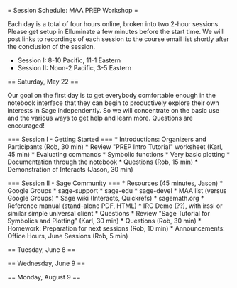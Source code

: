 = Session Schedule: MAA PREP Workshop =

Each day is a total of four hours online, broken into two 2-hour sessions.  Please get setup in Elluminate a few minutes before the start time.  We will post links to recordings of each session to the course email list shortly after the conclusion of the session.

  * Session I:  8-10 Pacific, 11-1 Eastern
  * Session II:  Noon-2 Pacific, 3-5 Eastern


== Saturday, May 22 ==

Our goal on the first day is to get everybody comfortable enough in the notebook interface that they can begin to productively explore their own interests in Sage independently.  So we will concentrate on the basic use and the various ways to get help and learn more.  Questions are encouraged!

=== Session I - Getting Started ===
    * Introductions: Organizers and Participants (Rob, 30 min)
    * Review "PREP Intro Tutorial" worksheet (Karl, 45 min)
      * Evaluating commands
      * Symbolic functions
      * Very basic plotting
      * Documentation through the notebook
    * Questions (Rob, 15 min)
    * Demonstration of Interacts (Jason, 30 min)


=== Session II - Sage Community ===
    * Resources (45 minutes, Jason)
      * Google Groups
        * sage-support
        * sage-edu
        * sage-devel
      * MAA list (versus Google Groups)
      * Sage wiki (Interacts, Quickrefs)
      * sagemath.org
      * Reference manual (stand-alone PDF, HTML)
      * IRC Demo (??), with irssi or similar simple universal client
      * Questions
    * Review "Sage Tutorial for Symbolics and Plotting" (Karl, 30 min)
    * Questions (Rob, 30 min)
    * Homework: Preparation for next sessions (Rob, 10 min)
    * Announcements:  Office Hours, June Sessions (Rob, 5 min)


== Tuesday, June 8 ==


== Wednesday, June 9 ==


== Monday, August 9 ==
